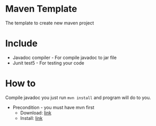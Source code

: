 # Maven Template 
The template to create new maven project

# Include
- Javadoc compiler - For compile javadoc to jar file
- Junit test5 - For testing your code
 
# How to
Compile javadoc you just run `mvn install` and program will do to you.
- Precondition - you must have mvn first
  - Download: [link](https://maven.apache.org/download.cgi)
  - Install: [link](https://maven.apache.org/install.html)